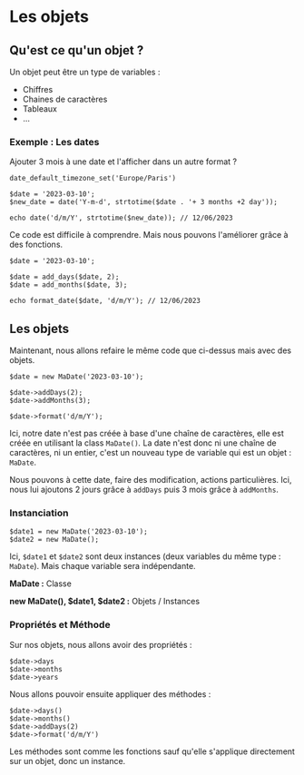 # Les objets

## Qu'est ce qu'un objet ?

Un objet peut être un type de variables :&#x20;

* Chiffres
* Chaines de caractères
* Tableaux
* ...

### Exemple : Les dates

Ajouter 3 mois à une date et l'afficher dans un autre format ?&#x20;

```
date_default_timezone_set('Europe/Paris')

$date = '2023-03-10';
$new_date = date('Y-m-d', strtotime($date . '+ 3 months +2 day'));

echo date('d/m/Y', strtotime($new_date)); // 12/06/2023
```

Ce code est difficile à comprendre. Mais nous pouvons l'améliorer grâce à des fonctions.

```
$date = '2023-03-10';

$date = add_days($date, 2);
$date = add_months($date, 3);

echo format_date($date, 'd/m/Y'); // 12/06/2023
```

## Les objets

Maintenant, nous allons refaire le même code que ci-dessus mais avec des objets.

```
$date = new MaDate('2023-03-10');

$date->addDays(2);
$date->addMonths(3);

$date->format('d/m/Y');
```

Ici, notre date n'est pas créée à base d'une chaîne de caractères, elle est créée en utilisant la class `MaDate()`_._ La date n'est donc ni une chaîne de caractères, ni un entier, c'est un nouveau type de variable qui est un objet : `MaDate`.&#x20;

Nous pouvons à cette date, faire des modification, actions particulières. Ici, nous lui ajoutons 2 jours grâce à `addDays` puis 3 mois grâce à `addMonths`.

### Instanciation

```
$date1 = new MaDate('2023-03-10');
$date2 = new MaDate();
```

Ici, `$date1` et `$date2` sont deux instances (deux variables du même type : `MaDate`). Mais chaque variable sera indépendante.

**MaDate :** Classe

**new MaDate(), $date1, $date2 :** Objets / Instances

### Propriétés et Méthode

Sur nos objets, nous allons avoir des propriétés :&#x20;

```
$date->days
$date->months
$date->years
```

Nous allons pouvoir ensuite appliquer des méthodes :&#x20;

```
$date->days()
$date->months()
$date->addDays(2)
$date->format('d/m/Y')
```

Les méthodes sont comme les fonctions sauf qu'elle s'applique directement sur un objet, donc un instance.
